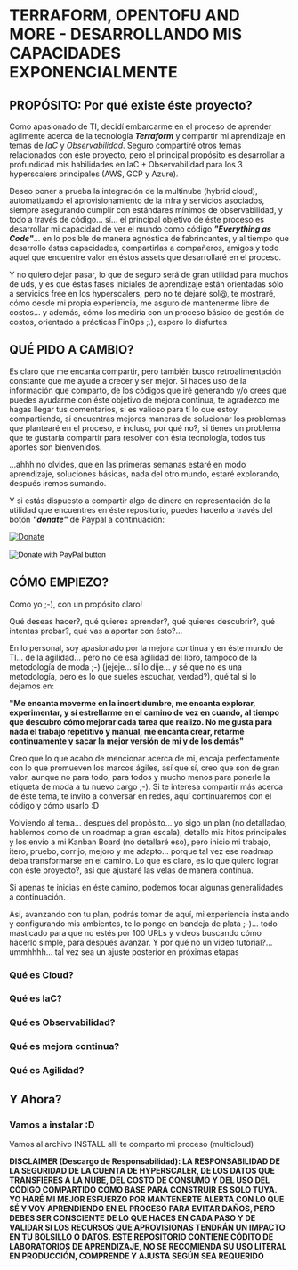 # TERRAFORM, OPENTOFU AND MORE - DESARROLLANDO MIS CAPACIDADES EXPONENCIALMENTE

## PROPÓSITO: Por qué existe éste proyecto?

Como apasionado de TI, decidí embarcarme en el proceso de aprender ágilmente acerca de la tecnología ***Terraform*** y compartir mi aprendizaje en temas de *IaC* y *Observabilidad*. Seguro compartiré otros temas relacionados con éste proyecto, pero el principal propósito es desarrollar a profundidad mis habilidades en IaC + Observabilidad para los 3 hyperscalers principales (AWS, GCP y Azure).

Deseo poner a prueba la integración de la multinube (hybrid cloud), automatizando el aprovisionamiento de la infra y servicios asociados, siempre asegurando cumplir con estándares mínimos de observabilidad, y todo a través de código... sí... el principal objetivo de éste proceso es desarrollar mi capacidad de ver el mundo como código ***"Everything as Code"***... en lo posible de manera agnóstica de fabrincantes, y al tiempo que desarrollo éstas capacidades, compartirlas a compañeros, amigos y todo aquel que encuentre valor en éstos assets que desarrollaré en el proceso.

Y no quiero dejar pasar, lo que de seguro será de gran utilidad para muchos de uds, y es que éstas fases iniciales de aprendizaje están orientadas sólo a servicios free en los hyperscalers, pero no te dejaré sol@, te mostraré, cómo desde mi propia experiencia, me asguro de mantenerme libre de costos... y además, cómo los mediría con un proceso básico de gestión de costos, orientado a prácticas FinOps ;.), espero lo disfurtes

## QUÉ PIDO A CAMBIO?

Es claro que me encanta compartir, pero también busco retroalimentación constante que me ayude a crecer y ser mejor. Si haces uso de la información que comparto, de los códigos que iré generando y/o crees que puedes ayudarme con éste objetivo de mejora continua, te agradezco me hagas llegar tus comentarios, si es valioso para tí lo que estoy compartiendo, si encuentras mejores maneras de solucionar los problemas que plantearé en el proceso, e incluso, por qué no?, si tienes un problema que te gustaría compartir para resolver con ésta tecnología, todos tus aportes son bienvenidos.

...ahhh no olvides, que en las primeras semanas estaré en modo aprendizaje, soluciones básicas, nada del otro mundo, estaré explorando, después iremos sumando.

Y si estás dispuesto a compartir algo de dinero en representación de la utilidad que encuentres en éste repositorio, puedes hacerlo a través del botón ***"donate"*** de Paypal a continuación:

[![Donate](https://www.paypalobjects.com/en_US/i/btn/btn_donateCC_LG.gif)](https://www.paypal.com/cgi-bin/webscr?cmd=_s-xclick&hosted_button_id=BCJQ65U4PHTAQ)

<form action="https://www.paypal.com/donate" method="post" target="_top">
<input type="hidden" name="business" value="BCJQ65U4PHTAQ" />
<input type="hidden" name="no_recurring" value="0" />
<input type="hidden" name="item_name" value="Gracias por apoyar la documentación y código terraform, opentofu and more del repositorio amc-tf-path." />
<input type="hidden" name="currency_code" value="USD" />
<input type="image" src="https://www.paypalobjects.com/en_US/i/btn/btn_donateCC_LG.gif" border="0" name="submit" title="PayPal - The safer, easier way to pay online!" alt="Donate with PayPal button" />
<img alt="" border="0" src="https://www.paypal.com/en_CO/i/scr/pixel.gif" width="1" height="1" />
</form>



## CÓMO EMPIEZO?

Como yo ;-), con un propósito claro!

Qué deseas hacer?, qué quieres aprender?, qué quieres descubrir?, qué intentas probar?, qué vas a aportar con ésto?...

En lo personal, soy apasionado por la mejora continua y en éste mundo de TI... de la agilidad... pero no de esa agilidad del libro, tampoco de la metodología de moda ;-) (jejeje... sí lo dije... y sé que no es una metodología, pero es lo que sueles escuchar, verdad?), qué tal si lo dejamos en: 

**"Me encanta moverme en la incertidumbre, me encanta explorar, experimentar, y sí estrellarme en el camino de vez en cuando, al tiempo que descubro cómo mejorar cada tarea que realizo. No me gusta para nada el trabajo repetitivo y manual, me encanta crear, retarme continuamente y sacar la mejor versión de mi y de los demás"**

Creo que lo que acabo de mencionar acerca de mi, encaja perfectamente con lo que promueven los marcos ágiles, así que sí, creo que son de gran valor, aunque no para todo, para todos y mucho menos para ponerle la etiqueta de moda a tu nuevo cargo ;-). Si te interesa compartir más acerca de éste tema, te invito a conversar en redes, aquí continuaremos con el código y cómo usarlo :D

Volviendo al tema... después del propósito... yo sigo un plan (no detalladao, hablemos como de un roadmap a gran escala), detallo mis hitos principales y los envío a mi Kanban Board (no detallaré eso), pero inicio mi trabajo, itero, pruebo, corrijo, mejoro y me adapto... porque tal vez ese roadmap deba transformarse en el camino. Lo que es claro, es lo que quiero lograr con éste proyecto?, así que ajustaré las velas de manera continua.

Si apenas te inicias en éste camino, podemos tocar algunas generalidades a continuación.

Así, avanzando con tu plan, podrás tomar de aquí, mi experiencia instalando y configurando mis ambientes, te lo pongo en bandeja de plata ;-)... todo masticado para que no estés por 100 URLs y videos buscando cómo hacerlo simple, para después avanzar. Y por qué no un video tutorial?... ummhhhh... tal vez sea un ajuste posterior en próximas etapas

### Qué es Cloud?

### Qué es IaC?

### Qué es Observabilidad?

### Qué es mejora continua?

### Qué es Agilidad?

## Y Ahora?

### Vamos a instalar :D

Vamos al archivo INSTALL allí te comparto mi proceso (multicloud)

**DISCLAIMER (Descargo de Responsabilidad): LA RESPONSABILIDAD DE LA SEGURIDAD DE LA CUENTA DE HYPERSCALER, DE LOS DATOS QUE TRANSFIERES A LA NUBE, DEL COSTO DE CONSUMO Y DEL USO DEL CÓDIGO COMPARTIDO COMO BASE PARA CONSTRUIR ES SOLO TUYA. YO HARÉ MI MEJOR ESFUERZO POR MANTENERTE ALERTA CON LO QUE SÉ Y VOY APRENDIENDO EN EL PROCESO PARA EVITAR DAÑOS, PERO DEBES SER CONSCIENTE DE LO QUE HACES EN CADA PASO Y DE VALIDAR SI LOS RECURSOS QUE APROVISIONAS TENDRÁN UN IMPACTO EN TU BOLSILLO O DATOS. ESTE REPOSITORIO CONTIENE CÓDITO DE LABORATORIOS DE APRENDIZAJE, NO SE RECOMIENDA SU USO LITERAL EN PRODUCCIÓN, COMPRENDE Y AJUSTA SEGÚN SEA REQUERIDO**